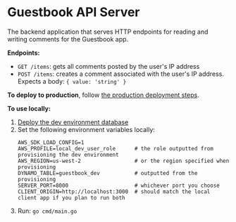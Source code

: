 # Guestbook API Server

The backend application that serves HTTP endpoints for reading and writing comments for the Guestbook app.

**Endpoints:**
- `GET /items`: gets all comments posted by the user's IP address
- `POST /items`: creates a comment associated with the user's IP address. Expects a body: `{ value: 'string' }`

**To deploy to production**, follow [the production deployment steps](https://github.com/brietsparks/guestbook#deployment-and-tear-down). 

**To use locally:**
1. [Deploy the dev environment database](https://github.com/brietsparks/guestbook#deploy-dev-environment-infrastructure)
2. Set the following environment variables locally:
    ```
    AWS_SDK_LOAD_CONFIG=1
    AWS_PROFILE=local_dev_user_role      # the role outputted from provisioning the dev environment 
    AWS_REGION=us-west-2                 # or the region specified when provisioning
    DYNAMO_TABLE=guestbook_dev           # outputted from the provisioning
    SERVER_PORT=8000                     # whichever port you choose
    CLIENT_ORIGIN=http://localhost:3000  # should match the local client app if you plan to run both
    ```
3. Run: `go cmd/main.go`

